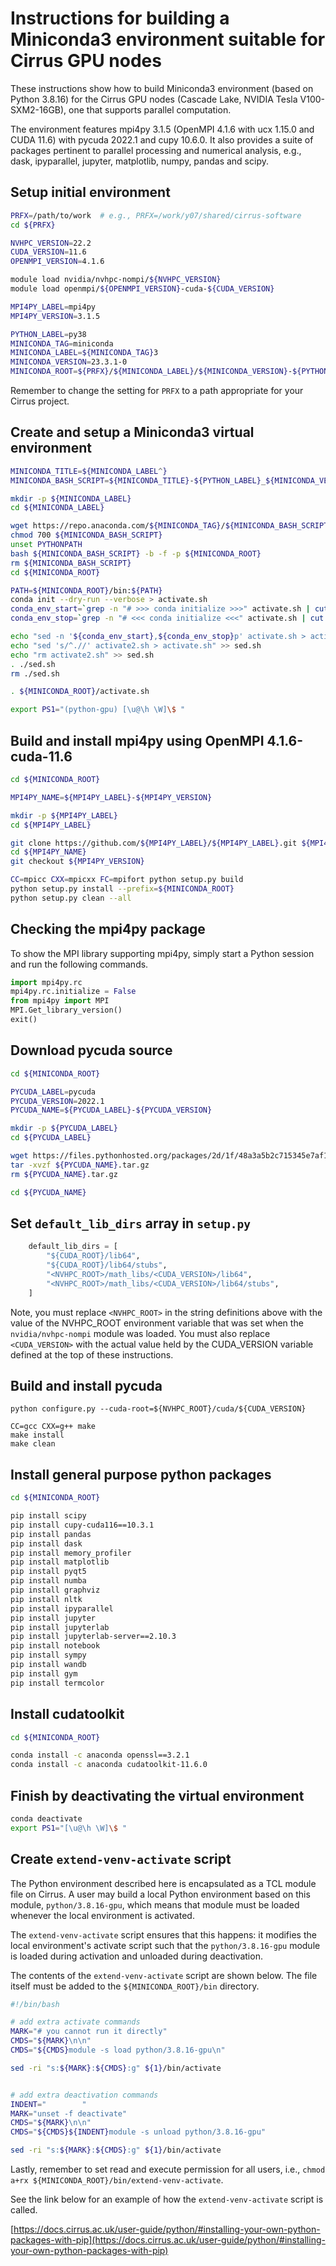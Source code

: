 Instructions for building a Miniconda3 environment suitable for Cirrus GPU nodes
================================================================================

These instructions show how to build Miniconda3 environment (based on Python 3.8.16) for the Cirrus GPU nodes
(Cascade Lake, NVIDIA Tesla V100-SXM2-16GB), one that supports parallel computation.

The environment features mpi4py 3.1.5 (OpenMPI 4.1.6 with ucx 1.15.0 and CUDA 11.6) with pycuda 2022.1
and cupy 10.6.0. It also provides a suite of packages pertinent to parallel processing and numerical analysis,
e.g., dask, ipyparallel, jupyter, matplotlib, numpy, pandas and scipy.


Setup initial environment
-------------------------

```bash
PRFX=/path/to/work  # e.g., PRFX=/work/y07/shared/cirrus-software
cd ${PRFX}

NVHPC_VERSION=22.2
CUDA_VERSION=11.6
OPENMPI_VERSION=4.1.6

module load nvidia/nvhpc-nompi/${NVHPC_VERSION}
module load openmpi/${OPENMPI_VERSION}-cuda-${CUDA_VERSION}

MPI4PY_LABEL=mpi4py
MPI4PY_VERSION=3.1.5

PYTHON_LABEL=py38
MINICONDA_TAG=miniconda
MINICONDA_LABEL=${MINICONDA_TAG}3
MINICONDA_VERSION=23.3.1-0
MINICONDA_ROOT=${PRFX}/${MINICONDA_LABEL}/${MINICONDA_VERSION}-${PYTHON_LABEL}-gpu
```

Remember to change the setting for `PRFX` to a path appropriate for your Cirrus project.


Create and setup a Miniconda3 virtual environment
-------------------------------------------------

```bash
MINICONDA_TITLE=${MINICONDA_LABEL^}
MINICONDA_BASH_SCRIPT=${MINICONDA_TITLE}-${PYTHON_LABEL}_${MINICONDA_VERSION}-Linux-x86_64.sh

mkdir -p ${MINICONDA_LABEL}
cd ${MINICONDA_LABEL}

wget https://repo.anaconda.com/${MINICONDA_TAG}/${MINICONDA_BASH_SCRIPT}
chmod 700 ${MINICONDA_BASH_SCRIPT}
unset PYTHONPATH
bash ${MINICONDA_BASH_SCRIPT} -b -f -p ${MINICONDA_ROOT}
rm ${MINICONDA_BASH_SCRIPT}
cd ${MINICONDA_ROOT}

PATH=${MINICONDA_ROOT}/bin:${PATH}
conda init --dry-run --verbose > activate.sh
conda_env_start=`grep -n "# >>> conda initialize >>>" activate.sh | cut -d':' -f 1`
conda_env_stop=`grep -n "# <<< conda initialize <<<" activate.sh | cut -d':' -f 1`

echo "sed -n '${conda_env_start},${conda_env_stop}p' activate.sh > activate2.sh" > sed.sh
echo "sed 's/^.//' activate2.sh > activate.sh" >> sed.sh
echo "rm activate2.sh" >> sed.sh
. ./sed.sh
rm ./sed.sh

. ${MINICONDA_ROOT}/activate.sh

export PS1="(python-gpu) [\u@\h \W]\$ "
```


Build and install mpi4py using OpenMPI 4.1.6-cuda-11.6
------------------------------------------------------

```bash
cd ${MINICONDA_ROOT}

MPI4PY_NAME=${MPI4PY_LABEL}-${MPI4PY_VERSION}

mkdir -p ${MPI4PY_LABEL}
cd ${MPI4PY_LABEL}

git clone https://github.com/${MPI4PY_LABEL}/${MPI4PY_LABEL}.git ${MPI4PY_NAME}
cd ${MPI4PY_NAME}
git checkout ${MPI4PY_VERSION}

CC=mpicc CXX=mpicxx FC=mpifort python setup.py build
python setup.py install --prefix=${MINICONDA_ROOT}
python setup.py clean --all
```


Checking the mpi4py package
---------------------------

To show the MPI library supporting mpi4py, simply start a Python session and run the following commands.

```python
import mpi4py.rc
mpi4py.rc.initialize = False
from mpi4py import MPI
MPI.Get_library_version()
exit()
```


Download pycuda source
----------------------

```bash
cd ${MINICONDA_ROOT}

PYCUDA_LABEL=pycuda
PYCUDA_VERSION=2022.1
PYCUDA_NAME=${PYCUDA_LABEL}-${PYCUDA_VERSION}

mkdir -p ${PYCUDA_LABEL}
cd ${PYCUDA_LABEL}

wget https://files.pythonhosted.org/packages/2d/1f/48a3a5b2c715345e7af1e09361100bd98c3d72b4025371692ab233f523d3/${PYCUDA_NAME}.tar.gz
tar -xvzf ${PYCUDA_NAME}.tar.gz
rm ${PYCUDA_NAME}.tar.gz

cd ${PYCUDA_NAME}
```


Set `default_lib_dirs` array in `setup.py`
------------------------------------------

```python
    default_lib_dirs = [
        "${CUDA_ROOT}/lib64",
        "${CUDA_ROOT}/lib64/stubs",
        "<NVHPC_ROOT>/math_libs/<CUDA_VERSION>/lib64",
        "<NVHPC_ROOT>/math_libs/<CUDA_VERSION>/lib64/stubs",
    ]
```
Note, you must replace `<NVHPC_ROOT>` in the string definitions above with the value
of the NVHPC_ROOT environment variable that was set when the `nvidia/nvhpc-nompi` module
was loaded. You must also replace `<CUDA_VERSION>` with the actual value held by the
CUDA_VERSION variable defined at the top of these instructions.


Build and install pycuda
------------------------

```
python configure.py --cuda-root=${NVHPC_ROOT}/cuda/${CUDA_VERSION}

CC=gcc CXX=g++ make
make install
make clean
```


Install general purpose python packages
---------------------------------------

```bash
cd ${MINICONDA_ROOT}

pip install scipy
pip install cupy-cuda116==10.3.1
pip install pandas
pip install dask
pip install memory_profiler
pip install matplotlib
pip install pyqt5
pip install numba
pip install graphviz
pip install nltk
pip install ipyparallel
pip install jupyter
pip install jupyterlab
pip install jupyterlab-server==2.10.3
pip install notebook
pip install sympy
pip install wandb
pip install gym
pip install termcolor
```


Install cudatoolkit
-------------------

```bash
cd ${MINICONDA_ROOT}

conda install -c anaconda openssl==3.2.1
conda install -c anaconda cudatoolkit-11.6.0
```


Finish by deactivating the virtual environment
----------------------------------------------

```bash
conda deactivate
export PS1="[\u@\h \W]\$ "
```


Create `extend-venv-activate` script
------------------------------------

The Python environment described here is encapsulated as a TCL module file on Cirrus.
A user may build a local Python environment based on this module, `python/3.8.16-gpu`, which
means that module must be loaded whenever the local environment is activated.

The `extend-venv-activate` script ensures that this happens: it modifies the local environment's
activate script such that the `python/3.8.16-gpu` module is loaded during activation and unloaded
during deactivation.

The contents of the `extend-venv-activate` script are shown below. The file itself must be added
to the `${MINICONDA_ROOT}/bin` directory.

```bash
#!/bin/bash 

# add extra activate commands
MARK="# you cannot run it directly"
CMDS="${MARK}\n\n"
CMDS="${CMDS}module -s load python/3.8.16-gpu\n"

sed -ri "s:${MARK}:${CMDS}:g" ${1}/bin/activate


# add extra deactivation commands
INDENT="        "
MARK="unset -f deactivate"
CMDS="${MARK}\n\n" 
CMDS="${CMDS}${INDENT}module -s unload python/3.8.16-gpu"

sed -ri "s:${MARK}:${CMDS}:g" ${1}/bin/activate
```

Lastly, remember to set read and execute permission for all users, i.e., `chmod a+rx ${MINICONDA_ROOT}/bin/extend-venv-activate`.

See the link below for an example of how the `extend-venv-activate` script is called.

[https://docs.cirrus.ac.uk/user-guide/python/#installing-your-own-python-packages-with-pip](https://docs.cirrus.ac.uk/user-guide/python/#installing-your-own-python-packages-with-pip)
